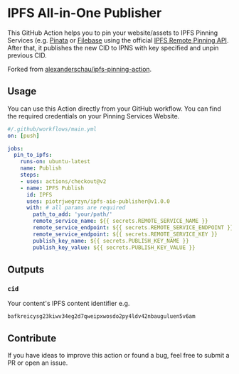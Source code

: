 # IPFS All-in-One Publisher

This GitHub Action helps you to pin your website/assets to IPFS Pinning Services (e.g. [Pinata](https://pinata.cloud/documentation#PinningServicesAPI) or [Filebase](https://docs.filebase.com/api-documentation/ipfs-pinning-service-api) using the official [IPFS Remote Pinning API](https://ipfs.github.io/pinning-services-api-spec/). After that, it publishes the new CID to IPNS with key specified and unpin previous CID.

Forked from [alexanderschau/ipfs-pinning-action](https://github.com/alexanderschau/ipfs-pinning-action).

## Usage
You can use this Action directly from your GitHub workflow. You can find the required credentials on your Pinning Services Website.

```yaml
#/.github/workflows/main.yml
on: [push]

jobs:
  pin_to_ipfs:
    runs-on: ubuntu-latest
    name: Publish
    steps:
    - uses: actions/checkout@v2
    - name: IPFS Publish
      id: IPFS
      uses: piotrjwegrzyn/ipfs-aio-publisher@v1.0.0
      with: # all params are required
        path_to_add: 'your/path/'
        remote_service_name: ${{ secrets.REMOTE_SERVICE_NAME }}
        remote_service_endpoint: ${{ secrets.REMOTE_SERVICE_ENDPOINT }}
        remote_service_endpoint: ${{ secrets.REMOTE_SERVICE_KEY }}
        publish_key_name: ${{ secrets.PUBLISH_KEY_NAME }}
        publish_key_value: ${{ secrets.PUBLISH_KEY_VALUE }}
```

## Outputs
### `cid`
Your content's IPFS content identifier e.g.

`bafkreicysg23kiwv34eg2d7qweipxwosdo2py4ldv42nbauguluen5v6am`

## Contribute
If you have ideas to improve this action or found a bug, feel free to submit a PR or open an issue.
